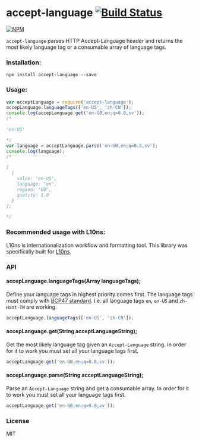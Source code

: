 accept-language [![Build Status](https://travis-ci.org/tinganho/node-accept-language.png)](https://travis-ci.org/tinganho/node-accept-language)
========================

[![NPM](https://nodei.co/npm/accept-language.png?downloads=true&stars=true)](https://nodei.co/npm/accept-language/)

`accept-language` parses HTTP Accept-Language header and returns the most likely language tag or a consumable array of language tags.

### Installation:

```
npm install accept-language --save
```

### Usage:

```javascript
var acceptLanguage = require('accept-language');
accepLanguage.languageTags(['en-US', 'zh-CN']);
console.log(accepLanguage.get('en-GB,en;q=0.8,sv'));
/*

'en-US'

*/
var language = acceptLanguage.parse('en-GB,en;q=0.8,sv');
console.log(language);
/*

[
  {
    value: 'en-US',
    language: "en",
    region: "US",
    quality: 1.0
  }
];

*/
```
### Recommended usage with L10ns:
L10ns is internationalization workflow and formatting tool. This library was specifically built for [L10ns](http://l10ns.org).

### API
#### accepLanguage.languageTags(Array languageTags);
Define your language tags in highest priority comes first. The language tags must comply with [BCP47 standard](https://tools.ietf.org/html/bcp47). I.e. all language tags `en`, `en-US` and `zh-Hant-TW` are working.

```javascript
acceptLanguage.languageTags(['en-US', 'zh-CN']);
```

#### accepLanguage.get(String acceptLanguageString);
Get the most likely language tag given an `Accept-Language` string. In order for it to work you must set all your language tags first.
```javascript
acceptLanguage.get('en-GB,en;q=0.8,sv'));
```

#### accepLanguage.parse(String acceptLanguageString);
Parse an `Accept-Language` string and get a consumable array. In order for it to work you must set all your language tags first.
```javascript
acceptLanguage.get('en-GB,en;q=0.8,sv'));
```
### License
MIT
